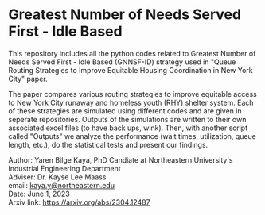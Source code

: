 # Greatest Number of Needs Served First - Idle Based

This repository includes all the python codes related to Greatest Number of Needs Served First - Idle Based (GNNSF-ID) strategy used in "Queue Routing Strategies to Improve Equitable Housing Coordination in New York City" paper.

The paper compares various routing strategies to improve equitable access to New York City runaway and homeless youth (RHY) shelter system. Each of these strategies are simulated using different codes and are given in seperate repositories. Outputs of the simulations are written to their own associated excel files (to have back ups, wink). Then, with another script called "Outputs" we analyze the performance (wait times, utilization, queue length, etc.), do the statistical tests and present our findings.

Author: Yaren Bilge Kaya, PhD Candiate at Northeastern University's Industrial Engineering Department <br>
Adviser: Dr. Kayse Lee Maass  <br>
email: kaya.y@northeastern.edu <br>
Date: June 1, 2023 <br>
Arxiv link: https://arxiv.org/abs/2304.12487
